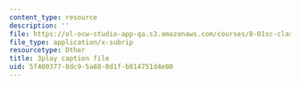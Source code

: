```yaml
---
content_type: resource
description: ''
file: https://ol-ocw-studio-app-qa.s3.amazonaws.com/courses/8-01sc-classical-mechanics-fall-2016/5f4003778dc95a888d1fb814751d4e80_oILq3xz_XtU.vtt
file_type: application/x-subrip
resourcetype: Other
title: 3play caption file
uid: 5f400377-8dc9-5a88-8d1f-b814751d4e80
---
```

